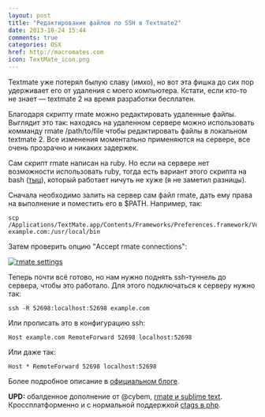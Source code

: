 ```yaml
---
layout: post
title: "Редактирование файлов по SSH в Textmate2"
date: 2013-10-24 15:44
comments: true
categories: OSX
href: http://macromates.com
icon: TextMate_icon.png
---
```

Textmate уже потерял былую славу (имхо), но вот эта фишка до сих пор удерживает его от удаления с моего компьютера. Кстати, если кто-то не знает — textmate 2 на время разработки бесплатен.

Благодаря скрипту rmate можно редактировать удаленные файлы. Выглядит это так: находясь на удаленном сервере можно использовать комманду rmate /path/to/file чтобы редактировать файлы в локальном textmate 2. Все изменения моментально применяются на сервере, все очень прозрачно и никаких задержек.

Сам скрипт rmate написан на ruby. Но если на сервере нет возможности использовать ruby, тогда есть вариант этого скрипта на bash ([тыц][bashrmate]), который работает ничуть не хуже (я не заметил разницы).
<!--more-->

Сначала необходимо залить на сервер сам файл rmate, дать ему права на выполнение и поместить его в $PATH. Например, так:

	scp /Applications/TextMate.app/Contents/Frameworks/Preferences.framework/Versions/A/Resources/rmate example.com:/usr/local/bin


Затем проверить опцию "Accept rmate connections":

<a class="screenshot" href="https://www.monosnap.com/image/awK04nCcufODrJwJkMomGhxfr.png" rel="screenshot" title=""><img src="https://www.monosnap.com/image/awK04nCcufODrJwJkMomGhxfr.png" alt="rmate settings" /></a>

Теперь почти всё готово, но нам нужно поднять ssh-туннель до сервера, чтобы это работало. Для этого подключаться к серверу нужно так:

	ssh -R 52698:localhost:52698 example.com

Или прописать это в конфигурацию ssh:

	Host example.com RemoteForward 52698 localhost:52698

Или даже так:

	Host * RemoteForward 52698 localhost:52698

Более подробное описание в [официальном блоге](http://blog.macromates.com/2011/mate-and-rmate/).

**UPD:** обалденное дополнение от @cybem, [rmate и sublime text](http://canadian-fury.com/2012/06/26/using-textmate-2-s-rmate-with-sublime-text-2/). Кроссплатформенно и с нормальной поддержкой [ctags в php](http://paul.elms.pro/blog/2013/10/03/osx-ctags-php-homebrew/).

[bashrmate]: https://github.com/aurora/rmate "Порт rmate на bash"